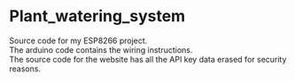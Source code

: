 # Plant_watering_system
Source code for my ESP8266 project.<br>
The arduino code contains the wiring instructions.<br>
The source code for the website has all the API key data erased for security reasons.<br>

